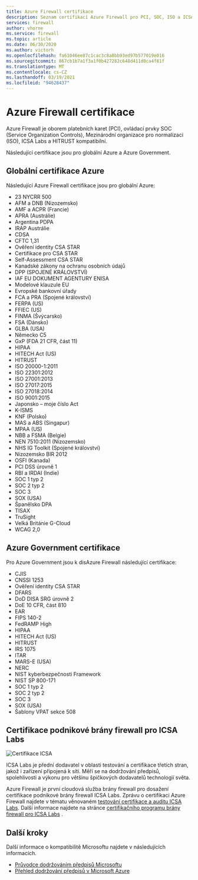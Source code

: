 ```yaml
---
title: Azure Firewall certifikace
description: Seznam certifikací Azure Firewall pro PCI, SOC, ISO a ICSA Labs
services: firewall
author: vhorne
ms.service: firewall
ms.topic: article
ms.date: 06/30/2020
ms.author: victorh
ms.openlocfilehash: fa61046ee87c1cac3c8a8bb93ed97b577019e016
ms.sourcegitcommit: 867cb1b7a1f3a1f0b427282c648d411d0ca4f81f
ms.translationtype: MT
ms.contentlocale: cs-CZ
ms.lasthandoff: 03/19/2021
ms.locfileid: "94628437"
---
```

# <a name="azure-firewall-certifications"></a>Azure Firewall certifikace

Azure Firewall je oborem platebních karet (PCI), ovládací prvky SOC (Service Organization Controls), Mezinárodní organizace pro normalizaci (ISO), ICSA Labs a HITRUST kompatibilní.

Následující certifikace jsou pro globální Azure a Azure Government.

## <a name="global-azure-certifications"></a>Globální certifikace Azure

Následující Azure Firewall certifikace jsou pro globální Azure:

- 23 NYCRR 500
- AFM a DNB (Nizozemsko)
- AMF a ACPR (Francie)
- APRA (Austrálie)
- Argentina PDPA
- IRAP Austrálie
- CDSA
- CFTC 1,31
- Ověření identity CSA STAR
- Certifikace pro CSA STAR
- Self-Assessment CSA STAR
- Kanadské zákony na ochranu osobních údajů
- DPP (SPOJENÉ KRÁLOVSTVÍ)
- IAF EU DOKUMENT AGENTURY ENISA
- Modelové klauzule EU
- Evropské bankovní úřady
- FCA a PRA (Spojené království)
- FERPA (US)
- FFIEC (US)
- FINMA (Švýcarsko)
- FSA (Dánsko)
- GLBA (USA)
- Německo C5
- GxP (FDA 21 CFR, část 11)
- HIPAA
- HITECH Act (US)
- HITRUST
- ISO 20000-1:2011
- ISO 22301:2012
- ISO 27001:2013
- ISO 27017:2015
- ISO 27018:2014
- ISO 9001:2015
- Japonsko – moje číslo Act
- K-ISMS
- KNF (Polsko)
- MAS a ABS (Singapur)
- MPAA (US)
- NBB a FSMA (Belgie)
- NEN 7510:2011 (Nizozemsko)
- NHS IG Toolkit (Spojené království)
- Nizozemsko BIR 2012
- OSFI (Kanada)
- PCI DSS úrovně 1
- RBI a IRDAI (Indie)
- SOC 1 typ 2
- SOC 2 typ 2
- SOC 3
- SOX (USA)
- Španělsko DPA
- TISAX
- TruSight
- Velká Británie G-Cloud
- WCAG 2,0


## <a name="azure-government-certifications"></a>Azure Government certifikace

Pro Azure Government jsou k disAzure Firewall následující certifikace:

- CJIS
- CNSSI 1253
- Ověření identity CSA STAR
- DFARS
- DoD DISA SRG úrovně 2
- DoE 10 CFR, část 810
- EAR
- FIPS 140-2
- FedRAMP High
- HIPAA
- HITECH Act (US)
- HITRUST
- IRS 1075
- ITAR
- MARS-E (USA)
- NERC
- NIST kyberbezpečnosti Framework
- NIST SP 800-171
- SOC 1 typ 2
- SOC 2 typ 2
- SOC 3
- SOX (USA)
- Šablony VPAT sekce 508

## <a name="icsa-labs-corporate-firewall-certification"></a>Certifikace podnikové brány firewall pro ICSA Labs

![Certifikace ICSA](media/overview/icsa-cert-firewall-small.png)

ICSA Labs je přední dodavatel v oblasti testování a certifikace třetích stran, jakož i zařízení připojená k síti. Měří se na dodržování předpisů, spolehlivosti a výkonu pro většinu špičkových dodavatelů technologií světa.

Azure Firewall je první cloudová služba brány firewall pro dosažení certifikace podnikové brány firewall ICSA Labs. Zprávu o certifikaci Azure Firewall najdete v tématu věnovaném [testování certifikace a auditu ICSA Labs](https://aka.ms/ICSALabsCertification). Další informace najdete na stránce [certifikačního programu brány firewall pro ICSA Labs](https://www.icsalabs.com/technology-program/firewalls) .


## <a name="next-steps"></a>Další kroky

Další informace o kompatibilitě Microsoftu najdete v následujících informacích.

- [Průvodce dodržováním předpisů Microsoftu](https://servicetrust.microsoft.com/ViewPage/MSComplianceGuide)
- [Přehled dodržování předpisů v Microsoft Azure](https://gallery.technet.microsoft.com/Overview-of-Azure-c1be3942)
